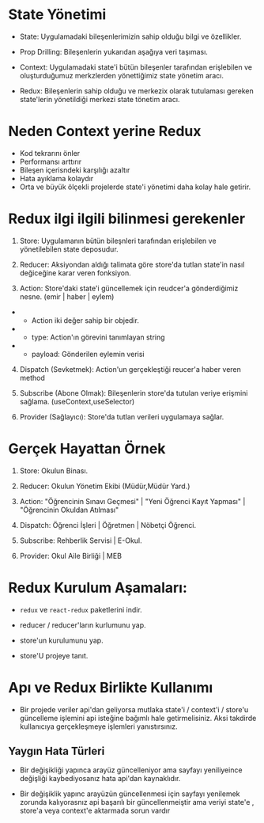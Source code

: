 # State Yönetimi

- State: Uygulamadaki bileşenlerimizin sahip olduğu bilgi ve özellikler.

- Prop Drilling: Bileşenlerin yukarıdan aşağıya veri taşıması.

- Context: Uygulamadaki state'i bütün bileşenler tarafından erişlebilen ve oluşturduğumuz merkzlerden yönettiğimiz state yönetim aracı.

- Redux: Bileşenlerin sahip olduğu ve merkezix olarak tutulaması gereken state'lerin yönetildiği merkezi state tönetim aracı.

# Neden Context yerine Redux

- Kod tekrarını önler
- Performansı arttırır
- Bileşen içerisndeki karşılığı azaltır
- Hata ayıklama kolaydır
- Orta ve büyük ölçekli projelerde state'i yönetimi daha kolay hale getirir.

# Redux ilgi ilgili bilinmesi gerekenler

1. Store: Uygulamanın bütün bileşnleri tarafından erişlebilen ve yönetilebilen state deposudur.

2. Reducer: Aksiyondan aldığı talimata göre store'da tutlan state'in nasıl değiceğine karar veren fonksiyon.

3. Action: Store'daki state'i güncellemek için reudcer'a gönderdiğimiz nesne. (emir | haber | eylem)

- - Action iki değer sahip bir objedir.
- - type: Action'ın görevini tanımlayan string
- - payload: Gönderilen eylemin verisi

4. Dispatch (Sevketmek): Action'un gerçekleştiği reucer'a haber veren method

5. Subscribe (Abone Olmak): Bileşenlerin store'da tutulan veriye erişmini sağlama.
   (useContext,useSelector)

6. Provider (Sağlayıcı): Store'da tutlan verileri uygulamaya sağlar.

# Gerçek Hayattan Örnek

1. Store: Okulun Binası.

2. Reducer: Okulun Yönetim Ekibi (Müdür,Müdür Yard.)

3. Action: "Öğrencinin Sınavı Geçmesi" | "Yeni Öğrenci Kayıt Yapması" | "Öğrencinin Okuldan Atılması"

4. Dispatch: Öğrenci İşleri | Öğretmen | Nöbetçi Öğrenci.

5. Subscribe: Rehberlik Servisi | E-Okul.

6. Provider: Okul Aile Birliği | MEB

# Redux Kurulum Aşamaları:

- `redux` ve `react-redux` paketlerini indir.

- reducer / reducer'ların kurlumunu yap.

- store'un kurulumunu yap.

- store'U projeye tanıt.

# Apı ve Redux Birlikte Kullanımı

- Bir projede veriler api'dan geliyorsa mutlaka state'i / context'i / store'u güncelleme işlemini api isteğine bağımlı hale getirmelisiniz. Aksi takdirde kullanıcıya gerçekleşmeye işlemleri yanıstırsınız.

## Yaygın Hata Türleri

- Bir değişikliği yapınca arayüz güncelleniyor ama sayfayı yeniliyeince değişliği kaybediyosanız hata api'dan kaynaklıdır.

- Bir değişiklik yapınc arayüzün güncellenmesi için sayfayı yenilemek zorunda kalıyorasnız api başarılı bir güncellenmeiştir ama veriyi state'e , store'a veya context'e aktarmada sorun vardır
